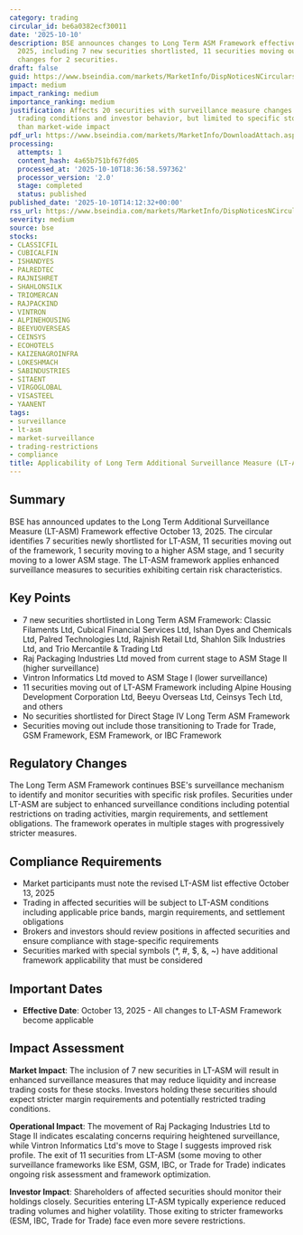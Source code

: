 ```yaml
---
category: trading
circular_id: be6a0382ecf30011
date: '2025-10-10'
description: BSE announces changes to Long Term ASM Framework effective October 13,
  2025, including 7 new securities shortlisted, 11 securities moving out, and stage
  changes for 2 securities.
draft: false
guid: https://www.bseindia.com/markets/MarketInfo/DispNoticesNCirculars.aspx?Noticeid={1CC09AF6-1473-4ABA-AC2F-CC5DD821DCC9}&noticeno=20251010-61&dt=10/10/2025&icount=61&totcount=72&flag=0
impact: medium
impact_ranking: medium
importance_ranking: medium
justification: Affects 20 securities with surveillance measure changes that impact
  trading conditions and investor behavior, but limited to specific stocks rather
  than market-wide impact
pdf_url: https://www.bseindia.com/markets/MarketInfo/DownloadAttach.aspx?id=20251010-61&attachedId=4c97733a-2c5d-4f79-9f80-0eca65b3d6e2
processing:
  attempts: 1
  content_hash: 4a65b751bf67fd05
  processed_at: '2025-10-10T18:36:58.597362'
  processor_version: '2.0'
  stage: completed
  status: published
published_date: '2025-10-10T14:12:32+00:00'
rss_url: https://www.bseindia.com/markets/MarketInfo/DispNoticesNCirculars.aspx?Noticeid={1CC09AF6-1473-4ABA-AC2F-CC5DD821DCC9}&noticeno=20251010-61&dt=10/10/2025&icount=61&totcount=72&flag=0
severity: medium
source: bse
stocks:
- CLASSICFIL
- CUBICALFIN
- ISHANDYES
- PALREDTEC
- RAJNISHRET
- SHAHLONSILK
- TRIOMERCAN
- RAJPACKIND
- VINTRON
- ALPINEHOUSING
- BEEYUOVERSEAS
- CEINSYS
- ECOHOTELS
- KAIZENAGROINFRA
- LOKESHMACH
- SABINDUSTRIES
- SITAENT
- VIRGOGLOBAL
- VISASTEEL
- YAANENT
tags:
- surveillance
- lt-asm
- market-surveillance
- trading-restrictions
- compliance
title: Applicability of Long Term Additional Surveillance Measure (LT-ASM)
---
```


## Summary

BSE has announced updates to the Long Term Additional Surveillance Measure (LT-ASM) Framework effective October 13, 2025. The circular identifies 7 securities newly shortlisted for LT-ASM, 11 securities moving out of the framework, 1 security moving to a higher ASM stage, and 1 security moving to a lower ASM stage. The LT-ASM framework applies enhanced surveillance measures to securities exhibiting certain risk characteristics.

## Key Points

- 7 new securities shortlisted in Long Term ASM Framework: Classic Filaments Ltd, Cubical Financial Services Ltd, Ishan Dyes and Chemicals Ltd, Palred Technologies Ltd, Rajnish Retail Ltd, Shahlon Silk Industries Ltd, and Trio Mercantile & Trading Ltd
- Raj Packaging Industries Ltd moved from current stage to ASM Stage II (higher surveillance)
- Vintron Informatics Ltd moved to ASM Stage I (lower surveillance)
- 11 securities moving out of LT-ASM Framework including Alpine Housing Development Corporation Ltd, Beeyu Overseas Ltd, Ceinsys Tech Ltd, and others
- No securities shortlisted for Direct Stage IV Long Term ASM Framework
- Securities moving out include those transitioning to Trade for Trade, GSM Framework, ESM Framework, or IBC Framework

## Regulatory Changes

The Long Term ASM Framework continues BSE's surveillance mechanism to identify and monitor securities with specific risk profiles. Securities under LT-ASM are subject to enhanced surveillance conditions including potential restrictions on trading activities, margin requirements, and settlement obligations. The framework operates in multiple stages with progressively stricter measures.

## Compliance Requirements

- Market participants must note the revised LT-ASM list effective October 13, 2025
- Trading in affected securities will be subject to LT-ASM conditions including applicable price bands, margin requirements, and settlement obligations
- Brokers and investors should review positions in affected securities and ensure compliance with stage-specific requirements
- Securities marked with special symbols (*, #, $, &, ~) have additional framework applicability that must be considered

## Important Dates

- **Effective Date**: October 13, 2025 - All changes to LT-ASM Framework become applicable

## Impact Assessment

**Market Impact**: The inclusion of 7 new securities in LT-ASM will result in enhanced surveillance measures that may reduce liquidity and increase trading costs for these stocks. Investors holding these securities should expect stricter margin requirements and potentially restricted trading conditions.

**Operational Impact**: The movement of Raj Packaging Industries Ltd to Stage II indicates escalating concerns requiring heightened surveillance, while Vintron Informatics Ltd's move to Stage I suggests improved risk profile. The exit of 11 securities from LT-ASM (some moving to other surveillance frameworks like ESM, GSM, IBC, or Trade for Trade) indicates ongoing risk assessment and framework optimization.

**Investor Impact**: Shareholders of affected securities should monitor their holdings closely. Securities entering LT-ASM typically experience reduced trading volumes and higher volatility. Those exiting to stricter frameworks (ESM, IBC, Trade for Trade) face even more severe restrictions.